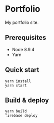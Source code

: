 # Portfolio
My portfolio site.

## Prerequisites

- Node 8.9.4
- Yarn

## Quick start

```
yarn install
yarn start
```

## Build & deploy

```
yarn build
firebase deploy
```
